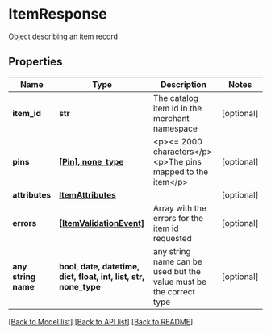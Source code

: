 # ItemResponse

Object describing an item record

## Properties
Name | Type | Description | Notes
------------ | ------------- | ------------- | -------------
**item_id** | **str** | The catalog item id in the merchant namespace | [optional] 
**pins** | [**[Pin], none_type**](Pin.md) | &lt;p&gt;&lt;&#x3D; 2000 characters&lt;/p&gt; &lt;p&gt;The pins mapped to the item&lt;/p&gt; | [optional] 
**attributes** | [**ItemAttributes**](ItemAttributes.md) |  | [optional] 
**errors** | [**[ItemValidationEvent]**](ItemValidationEvent.md) | Array with the errors for the item id requested | [optional] 
**any string name** | **bool, date, datetime, dict, float, int, list, str, none_type** | any string name can be used but the value must be the correct type | [optional]

[[Back to Model list]](../README.md#documentation-for-models) [[Back to API list]](../README.md#documentation-for-api-endpoints) [[Back to README]](../README.md)


